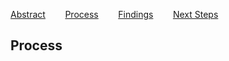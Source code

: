 [Abstract](index.md)        [Process](process.md)        [Findings](findings.md)        [Next Steps](nextsteps.md)

## Process
